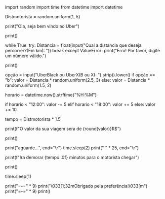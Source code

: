 import random
import time
from datetime import datetime

Distmotorista = random.uniform(1, 5)

print("Ola, seja bem vindo ao Uber")

print()

while True:
    try:
        Distancia = float(input("Qual a distancia que deseja percorrer?(Em km): "))
        break
    except ValueError:
        print("Erro! Por favor, digite um número válido.")

print()

opção = input("UberBlack ou UberX(B ou X): ").strip().lower()
if opção == "b":
   valor = Distancia * random.uniform(2.5, 3)
else:
   valor = Distancia * random.uniform(1.5, 2)

horario = datetime.now().strftime("%H:%M")

if horario < "12:00":
    valor -= 5
elif horario < "18:00":
    valor += 5
else:
    valor += 10

tempo = Distmotorista * 1.5

print(f"O valor da sua viagem sera de {round(valor)}R$")

print()

print("aguarde...", end="\r")
time.sleep(2)
print(" " * 25, end="\r")

print(f"Ira demorar {tempo:.0f} minutos para o motorista chegar")

print()

time.sleep(1)

print("=-=" * 9)
print("\033[1;32mObrigado pela preferência!\033[m")
print("=-=" * 9)
print()
